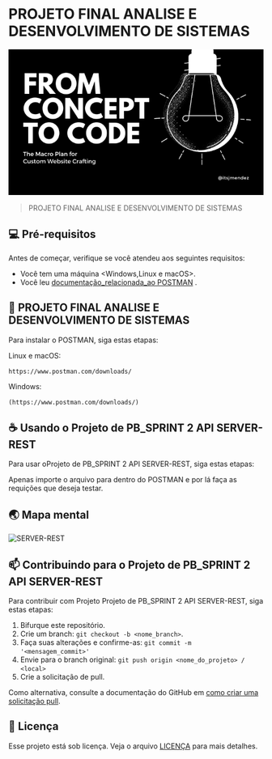 # PROJETO FINAL ANALISE E DESENVOLVIMENTO DE SISTEMAS

<img src="imagem.png" alt="Exemplo imagem">

> PROJETO FINAL ANALISE E DESENVOLVIMENTO DE SISTEMAS

## 💻 Pré-requisitos

Antes de começar, verifique se você atendeu aos seguintes requisitos:

* Você tem uma máquina <Windows,Linux e macOS>.
* Você leu [ documentação_relacionada_ao POSTMAN](https://www.postman.com/product/what-is-postman/) .

## 🚀 PROJETO FINAL ANALISE E DESENVOLVIMENTO DE SISTEMAS

Para instalar o POSTMAN, siga estas etapas:

Linux e macOS:

```
https://www.postman.com/downloads/
```

Windows:

```
(https://www.postman.com/downloads/)
```


## ☕ Usando o Projeto de PB_SPRINT 2 API SERVER-REST

Para usar oProjeto de PB_SPRINT 2 API SERVER-REST, siga estas etapas:

Apenas importe o arquivo para dentro do POSTMAN e por lá faça as requições que deseja testar.


## 🌏 Mapa mental

![SERVER-REST](lindonjhonson.png)

## 📫 Contribuindo para o Projeto de PB_SPRINT 2 API SERVER-REST

Para contribuir com Projeto Projeto de PB_SPRINT 2 API SERVER-REST, siga estas etapas:

1. Bifurque este repositório.
2. Crie um branch: `git checkout -b <nome_branch>`.
3. Faça suas alterações e confirme-as: `git commit -m '<mensagem_commit>'`
4. Envie para o branch original: `git push origin <nome_do_projeto> / <local>`
5. Crie a solicitação de pull.

Como alternativa, consulte a documentação do GitHub em [como criar uma solicitação pull](https://help.github.com/en/github/collaborating-with-issues-and-pull-requests/creating-a-pull-request).

## 📝 Licença

Esse projeto está sob licença. Veja o arquivo [LICENÇA](LICENSE.md) para mais detalhes.
